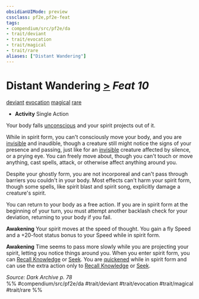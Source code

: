 ```yaml
---
obsidianUIMode: preview
cssclass: pf2e,pf2e-feat
tags:
- compendium/src/pf2e/da
- trait/deviant
- trait/evocation
- trait/magical
- trait/rare
aliases: ["Distant Wandering"]
---
```

# Distant Wandering  [>](/rules/core-rulebook/chapter-9-playing-the-game.md#Actions "Single Action") *Feat 10*  
[deviant](/rules/traits/deviant-da.md)  [evocation](/rules/traits/evocation.md)  [magical](/rules/traits/magical.md)  [rare](/rules/traits/rare.md)  

- **Activity** Single Action

Your body falls [unconscious](/rules/conditions.md#Unconscious) and your spirit projects out of it.

While in spirit form, you can't consciously move your body, and you are [invisible](/rules/conditions.md#Invisible) and inaudible, though a creature still might notice the signs of your presence and passing, just like for an [invisible](/rules/conditions.md#Invisible) creature affected by silence, or a prying eye. You can freely move about, though you can't touch or move anything, cast spells, attack, or otherwise affect anything around you.

Despite your ghostly form, you are not incorporeal and can't pass through barriers you couldn't in your body. Most effects can't harm your spirit form, though some spells, like spirit blast and spirit song, explicitly damage a creature's spirit.

You can return to your body as a free action. If you are in spirit form at the beginning of your turn, you must attempt another backlash check for your deviation, returning to your body if you fail.

**Awakening** Your spirit moves at the speed of thought. You gain a fly Speed and a +20-foot status bonus to your Speed while in spirit form.

**Awakening** Time seems to pass more slowly while you are projecting your spirit, letting you notice things around you. When you enter spirit form, you can [Recall Knowledge](/rules/actions/recall-knowledge.md) or [Seek](/rules/actions/seek.md). You are [quickened](/rules/conditions.md#Quickened) while in spirit form and can use the extra action only to [Recall Knowledge](/rules/actions/recall-knowledge.md) or [Seek](/rules/actions/seek.md).

*Source: Dark Archive p. 78*  
%% #compendium/src/pf2e/da #trait/deviant #trait/evocation #trait/magical #trait/rare %%